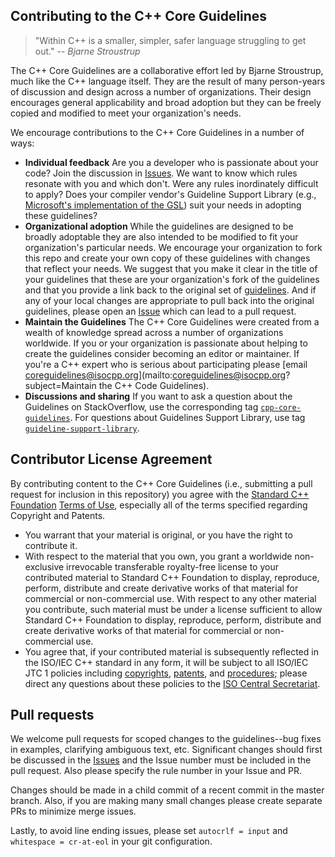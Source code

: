 ## Contributing to the C++ Core Guidelines

>"Within C++ is a smaller, simpler, safer language struggling to get out." 
>-- <cite>Bjarne Stroustrup</cite>

The C++ Core Guidelines are a collaborative effort led by Bjarne Stroustrup, much like the C++ language itself. They are the result of many 
person-years of discussion and design across a number of organizations. Their design encourages general applicability and broad adoption but 
they can be freely copied and modified to meet your organization's needs. 

We encourage contributions to the C++ Core Guidelines in a number of ways:
- **Individual feedback** Are you a developer who is passionate about your code? Join the discussion in 
[Issues](https://github.com/isocpp/CppCoreGuidelines/issues). We want to know which rules resonate with you and which don't. Were any rules
inordinately difficult to apply? Does your compiler vendor's Guideline Support Library (e.g., 
[Microsoft's implementation of the GSL](https://github.com/microsoft/gsl)) suit your needs in adopting these guidelines?
- **Organizational adoption** While the guidelines are designed to be broadly adoptable they are also intended to be modified to fit your
organization's particular needs. We encourage your organization to fork this repo and create your own copy of these guidelines with changes 
that reflect your needs. We suggest that you make it clear in the title of your guidelines that these are your organization's fork of the
guidelines and that you provide a link back to the original set of [guidelines](https://github.com/isocpp/CppCoreGuidelines). And if any of
your local changes are appropriate to pull back into the original guidelines, please open an 
[Issue](https://github.com/isocpp/CppCoreGuidelines/issues) which can lead to a pull request.
- **Maintain the Guidelines** The C++ Core Guidelines were created from a wealth of knowledge spread across a number of organizations
worldwide. If you or your organization is passionate about helping to create the guidelines consider becoming an editor or maintainer. If
you're a C++ expert who is serious about participating please 
[email coreguidelines@isocpp.org](mailto:coreguidelines@isocpp.org?subject=Maintain the C++ Code Guidelines).
- **Discussions and sharing** If you want to ask a question about the Guidelines on StackOverflow, use the corresponding tag [`cpp-core-guidelines`](http://stackoverflow.com/questions/tagged/cpp-core-guidelines). For questions about Guidelines Support Library, use tag [`guideline-support-library`](http://stackoverflow.com/questions/tagged/guideline-support-library).
 
## Contributor License Agreement
By contributing content to the C++ Core Guidelines (i.e., submitting a pull request for inclusion in this repository) you agree with the 
[Standard C++ Foundation](https://isocpp.org/about) [Terms of Use](https://isocpp.org/home/terms-of-use), especially all of the terms specified
regarding Copyright and Patents.   
- You warrant that your material is original, or you have the right to contribute it.
- With respect to the material that you own, you grant a worldwide non-exclusive irrevocable transferable royalty-free license to your contributed 
material to Standard C++ Foundation to display, reproduce, perform, distribute and create derivative works of that material for commercial or 
non-commercial use. With respect to any other material you contribute, such material must be under a license sufficient to allow Standard C++ Foundation
to display, reproduce, perform, distribute and create derivative works of that material for commercial or non-commercial use.
- You agree that, if your contributed material is subsequently reflected in the ISO/IEC C++ standard in any form, it will be subject to all ISO/IEC JTC 
1 policies including [copyrights](http://www.iso.org/iso/home/policies.htm), 
[patents](http://www.iso.org/iso/home/standards_development/governance_of_technical_work/patents.htm), and 
[procedures](http://www.itscj.ipsj.or.jp/sc29/29w7proc.htm); please direct any questions about these policies to the 
[ISO Central Secretariat](http://www.iso.org/iso/home/about.htm).


## Pull requests
We welcome pull requests for scoped changes to the guidelines--bug fixes in examples, clarifying ambiguous text, etc. Significant changes should
first be discussed in the [Issues](https://github.com/isocpp/CppCoreGuidelines/issues) and the Issue number must be included in the pull
request. Also please specify the rule number in your Issue and PR.

Changes should be made in a child commit of a recent commit in the master branch. Also, if you are making many small changes please create
separate PRs to minimize merge issues. 

Lastly, to avoid line ending issues, please set `autocrlf = input` and `whitespace = cr-at-eol` in your git configuration.

